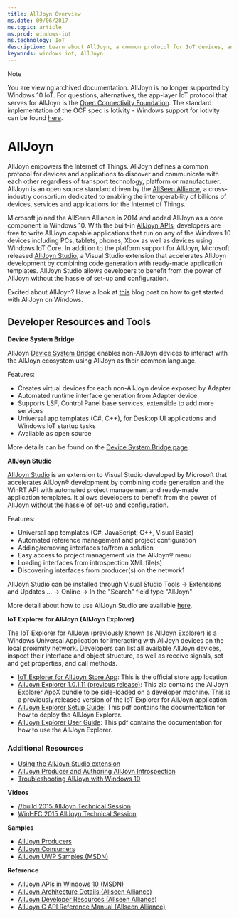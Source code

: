 ```yaml
---
title: AllJoyn Overview
ms.date: 09/06/2017
ms.topic: article
ms.prod: windows-iot
ms.technology: IoT
description: Learn about AllJoyn, a common protocol for IoT devices, and how it enables other extensions and features with Windows IoT.
keywords: windows iot, AllJoyn
---
```


> [!NOTE]
> You are viewing archived documentation. AllJoyn is no longer supported by Windows 10 IoT. For questions, alternatives, the app-layer IoT protocol that serves for AllJoyn is the [Open Connectivity Foundation](https://openconnectivity.org). The standard implementation of the OCF spec is Iotivity - Windows support for Iotivity can be found [here](https://wiki.iotivity.org/windows).

# AllJoyn

AllJoyn empowers the Internet of Things. AllJoyn defines a common protocol for devices and applications to discover and communicate with each other regardless of transport technology, platform or manufacturer.  AllJoyn is an open source standard driven by the [AllSeen Alliance](https://allseenalliance.org/), a cross-industry consortium dedicated to enabling the interoperability of billions of devices, services and applications for the Internet of Things.

Microsoft joined the AllSeen Alliance in 2014 and added AllJoyn as a core component in Windows 10. With the built-in [AllJoyn APIs](https://msdn.microsoft.com/library/windows/apps/windows.devices.alljoyn.aspx), developers are free to write AllJoyn capable applications that run on any of the Windows 10 devices including PCs, tablets, phones, Xbox as well as devices using Windows IoT Core. In addition to the platform support for AllJoyn, Microsoft released [AllJoyn Studio](https://visualstudiogallery.msdn.microsoft.com/064e58a7-fb56-464b-bed5-f85914c89286), a Visual Studio extension that accelerates AllJoyn development by combining code generation with ready-made application templates. AllJoyn Studio allows developers to benefit from the power of AllJoyn without the hassle of set-up and configuration.

Excited about AllJoyn? Have a look at [this](AllJoynStudio.md) blog post on how to get started with AllJoyn on Windows.


## Developer Resources and Tools

**Device System Bridge**

AllJoyn [Device System Bridge](AllJoynDSB.md) enables non-AllJoyn devices to interact with the AllJoyn ecosystem using AllJoyn as their common language.

Features:
* Creates virtual devices for each non-AllJoyn device exposed by Adapter
* Automated runtime interface generation from Adapter device
* Supports LSF, Control Panel base services, extensible to add more services
* Universal app templates (C#, C++), for Desktop UI applications and Windows IoT startup tasks
* Available as open source

More details can be found on the [Device System Bridge page](AllJoynDSB.md).


**AllJoyn Studio**

[AllJoyn Studio](https://visualstudiogallery.msdn.microsoft.com/064e58a7-fb56-464b-bed5-f85914c89286) is an extension to Visual Studio developed by Microsoft that accelerates AllJoyn® development by combining code generation and the WinRT API with automated project management and ready-made application templates. It allows developers to benefit from the power of AllJoyn without the hassle of set-up and configuration.

Features:
* Universal app templates (C#, JavaScript, C++, Visual Basic)
* Automated reference management and project configuration
* Adding/removing interfaces to/from a solution
* Easy access to project management via the AllJoyn® menu
* Loading interfaces from introspection XML file(s)
* Discovering interfaces from producer(s) on the network1

AllJoyn Studio can be installed through Visual Studio Tools -> Extensions and Updates … -> Online -> In the "Search" field type "AllJoyn"

More detail about how to use AllJoyn Studio are available [here](AllJoynStudio.md).

**IoT Explorer for AllJoyn (AllJoyn Explorer)**

The IoT Explorer for AllJoyn (previously known as AllJoyn Explorer) is a Windows Universal Application for interacting with AllJoyn devices on the local proximity network. Developers can list all available AllJoyn devices, inspect their interface and object structure, as well as receive signals, set and get properties, and call methods.

* [IoT Explorer for AllJoyn Store App](https://www.microsoft.com/store/apps/9nblggh6gpxl): This is the official store app location.
* [AllJoyn Explorer 1.0.1.11 (previous release)](https://github.com/ms-iot/samples/releases/download/AllJoynExplorer_1.0.11/AllJoynExplorer_1.0.1.11.zip): This zip contains the AllJoyn Explorer AppX bundle to be side-loaded on a developer machine. This is a previously released version of the IoT Explorer for AllJoyn application.
* [AllJoyn Explorer Setup Guide](https://github.com/ms-iot/samples/releases/download/AllJoynExplorer_1.0.11/AllJoyn_Explorer_Setup_Guide_v1.0.pdf): This pdf contains the documentation for how to deploy the AllJoyn Explorer.
* [AllJoyn Explorer User Guide](https://github.com/ms-iot/samples/releases/download/AllJoynExplorer_1.0.11/AllJoyn_Explorer_User_Guide_v1.0.pdf): This pdf contains the documentation for how to use the AllJoyn Explorer.


### Additional Resources

* [Using the AllJoyn Studio extension](AllJoynStudio.md)
* [AllJoyn Producer and Authoring AllJoyn Introspection](AllJoynProducer.md)
* [Troubleshooting AllJoyn with Windows 10](AllJoynTroubleshooting.md)

**Videos**

* [//build 2015 AllJoyn Technical Session](https://channel9.msdn.com/Events/Build/2015/2-623)
* [WinHEC 2015 AllJoyn Technical Session](https://channel9.msdn.com/Events/WinHEC/2015/IOT200)

**Samples**

* [AllJoyn Producers](https://github.com/Microsoft/Windows-universal-samples/tree/master/Samples/AllJoyn/ProducerExperiences)
* [AllJoyn Consumers](https://github.com/Microsoft/Windows-universal-samples/tree/master/Samples/AllJoyn/ConsumerExperiences)
* [AllJoyn UWP Samples (MSDN)](https://github.com/Microsoft/Windows-universal-samples/tree/master/Samples/AllJoyn/ConsumerExperiences)

**Reference**

* [AllJoyn APIs in Windows 10 (MSDN)](https://msdn.microsoft.com/library/windows/apps/xaml/windows.devices.alljoyn.aspx)
* [AllJoyn Architecture Details (Allseen Alliance)](https://allseenalliance.org/developers/learn/)
* [AllJoyn Developer Resources (Allseen Alliance)](https://allseenalliance.org/developers/develop/)
* [AllJoyn C API Reference Manual (Allseen Alliance)](https://allseenalliance.org/docs/api/c/index.html)

